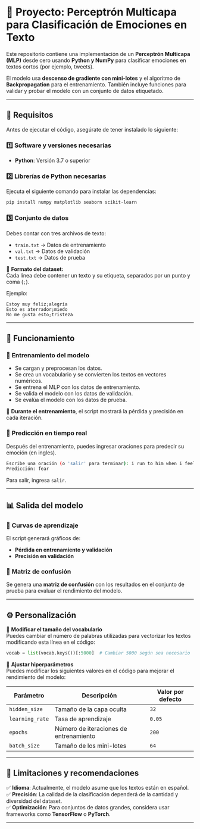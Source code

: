 # 📌 Proyecto: Perceptrón Multicapa para Clasificación de Emociones en Texto  

Este repositorio contiene una implementación de un **Perceptrón Multicapa (MLP)** desde cero usando **Python y NumPy** para clasificar emociones en textos cortos (por ejemplo, tweets).  

El modelo usa **descenso de gradiente con mini-lotes** y el algoritmo de **Backpropagation** para el entrenamiento. También incluye funciones para validar y probar el modelo con un conjunto de datos etiquetado.  

---

## 🚀 Requisitos  

Antes de ejecutar el código, asegúrate de tener instalado lo siguiente:  

### 1️⃣ **Software y versiones necesarias**  
- **Python**: Versión 3.7 o superior  

### 2️⃣ **Librerías de Python necesarias**  
Ejecuta el siguiente comando para instalar las dependencias:  

```bash
pip install numpy matplotlib seaborn scikit-learn
```

### 3️⃣ **Conjunto de datos**  
Debes contar con tres archivos de texto:  
- `train.txt` → Datos de entrenamiento  
- `val.txt` → Datos de validación  
- `test.txt` → Datos de prueba  

📌 **Formato del dataset:**  
Cada línea debe contener un texto y su etiqueta, separados por un punto y coma (`;`).  

Ejemplo:  

```
Estoy muy feliz;alegría  
Esto es aterrador;miedo  
No me gusta esto;tristeza  
```

---

## 🎯 Funcionamiento  

### 🔹 **Entrenamiento del modelo**  
- Se cargan y preprocesan los datos.  
- Se crea un vocabulario y se convierten los textos en vectores numéricos.  
- Se entrena el MLP con los datos de entrenamiento.  
- Se valida el modelo con los datos de validación.  
- Se evalúa el modelo con los datos de prueba.  

📌 **Durante el entrenamiento**, el script mostrará la pérdida y precisión en cada iteración.  

### 🔹 **Predicción en tiempo real**  
Después del entrenamiento, puedes ingresar oraciones para predecir su emoción (en ingles).  

```bash
Escribe una oración (o 'salir' para terminar): i run to him when i feel threatened and insecure
Predicción: fear
```

Para salir, ingresa `salir`.  

---

## 📊 Salida del modelo  

### 📌 **Curvas de aprendizaje**  
El script generará gráficos de:  
- **Pérdida en entrenamiento y validación**  
- **Precisión en validación**  

### 📌 **Matriz de confusión**  
Se genera una **matriz de confusión** con los resultados en el conjunto de prueba para evaluar el rendimiento del modelo.  

---

## ⚙️ Personalización  

🔹 **Modificar el tamaño del vocabulario**  
Puedes cambiar el número de palabras utilizadas para vectorizar los textos modificando esta línea en el código:  

```python
vocab = list(vocab.keys())[:5000]  # Cambiar 5000 según sea necesario
```

🔹 **Ajustar hiperparámetros**  
Puedes modificar los siguientes valores en el código para mejorar el rendimiento del modelo:  

| Parámetro       | Descripción                          | Valor por defecto |
|----------------|----------------------------------|----------------|
| `hidden_size`  | Tamaño de la capa oculta          | `32`           |
| `learning_rate` | Tasa de aprendizaje              | `0.05`         |
| `epochs`       | Número de iteraciones de entrenamiento | `200`          |
| `batch_size`   | Tamaño de los mini-lotes         | `64`           |

---

## 🚧 Limitaciones y recomendaciones  

✅ **Idioma**: Actualmente, el modelo asume que los textos están en español.  
✅ **Precisión**: La calidad de la clasificación dependerá de la cantidad y diversidad del dataset.  
✅ **Optimización**: Para conjuntos de datos grandes, considera usar frameworks como **TensorFlow** o **PyTorch**.  

---
